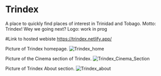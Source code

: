 # Trindex
A place to quickly find places of interest in Trinidad and Tobago.
Motto: Trindex! Wey we going next?
Logo: work in prog

#Link to hosted webiste
https://trindex.netlify.app/

Picture of Trindex homepage.
![Trindex_home](https://github.com/crayon-art/Trindex/assets/142947608/d460dabc-7b49-4f66-84c6-b76ccf1eef16)


Picture of the Cinema section of Trindex.
![Trindex_Cinema_Section](https://github.com/crayon-art/Trindex/assets/142947608/1b7e0ca3-381a-48f0-a439-607084300e61)


Picture of Trindex About section.
![Trindex_about](https://github.com/crayon-art/Trindex/assets/142947608/1711aa3e-f898-4dcf-87e0-b148906324d4)
